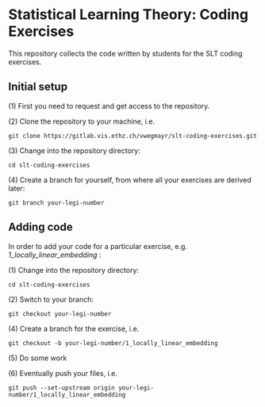 # Statistical Learning Theory: Coding Exercises #

This repository collects the code written by students for the SLT coding exercises.


## Initial setup ##

(1) First you need to request and get access to the repository.

(2) Clone the repository to your machine, i.e.

```git clone https://gitlab.vis.ethz.ch/vwegmayr/slt-coding-exercises.git```

(3) Change into the repository directory:
    
```cd slt-coding-exercises```
    
(4) Create a branch for yourself, from where all your exercises are derived later:

```git branch your-legi-number```
    


## Adding code ##

In order to add your code for a particular exercise, e.g. *1_locally_linear_embedding* :

(1) Change into the repository directory:
    
```cd slt-coding-exercises```
    
(2) Switch to your branch:

```git checkout your-legi-number```

(4) Create a branch for the exercise, i.e.

```git checkout -b your-legi-number/1_locally_linear_embedding```
    
(5) Do some work

(6) Eventually push your files, i.e.

    git push --set-upstream origin your-legi-number/1_locally_linear_embedding